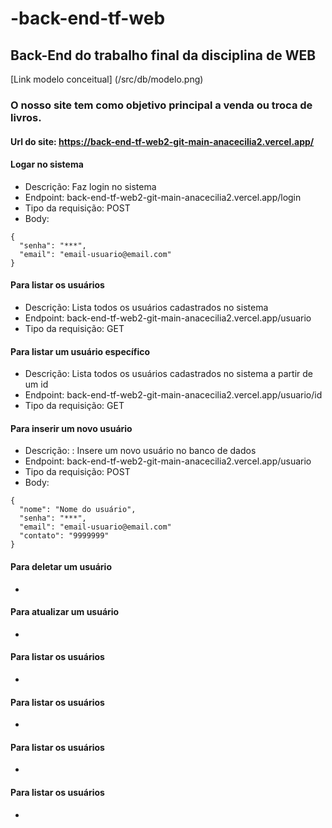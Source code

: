 # -back-end-tf-web
## Back-End do trabalho final da disciplina de WEB

[Link modelo conceitual] (/src/db/modelo.png)

### O nosso site tem como objetivo principal a venda ou troca de livros.

#### Url do site: https://back-end-tf-web2-git-main-anacecilia2.vercel.app/

#### Logar no sistema
- Descrição: Faz login no sistema
- Endpoint: back-end-tf-web2-git-main-anacecilia2.vercel.app/login
- Tipo da requisição: POST
- Body: 
```
{
  "senha": "***",
  "email": "email-usuario@email.com"
}
```

#### Para listar os usuários
- Descrição: Lista todos os usuários cadastrados no sistema
- Endpoint: back-end-tf-web2-git-main-anacecilia2.vercel.app/usuario
- Tipo da requisição: GET 

#### Para listar um usuário específico
- Descrição: Lista todos os usuários cadastrados no sistema a partir de um id
- Endpoint: back-end-tf-web2-git-main-anacecilia2.vercel.app/usuario/id
- Tipo da requisição: GET 

#### Para inserir um novo usuário
- Descrição: : Insere um novo usuário no banco de dados
- Endpoint: back-end-tf-web2-git-main-anacecilia2.vercel.app/usuario
- Tipo da requisição: POST
- Body: 
```
{
  "nome": "Nome do usuário",
  "senha": "***",
  "email": "email-usuario@email.com"
  "contato": "9999999"
}
```

#### Para deletar um usuário
- 

#### Para atualizar um usuário
- 

#### Para listar os usuários
- 

#### Para listar os usuários
- 

#### Para listar os usuários
- 

#### Para listar os usuários
- 



